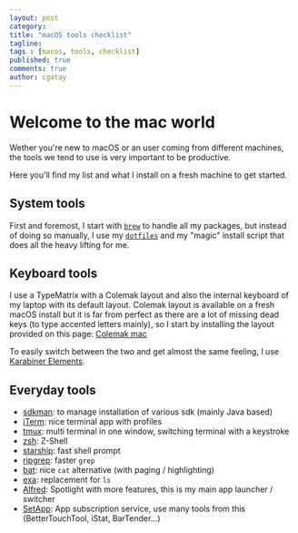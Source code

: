 ```yaml
---
layout: post
category:
title: "macOS tools checklist"
tagline:
tags : [macos, tools, checklist]
published: true
comments: true
author: cgatay
---
```


# Welcome to the mac world

Wether you're new to macOS or an user coming from different machines, the tools we tend to use is very important to be productive.

Here you'll find my list and what I install on a fresh machine to get started.

## System tools

First and foremost, I start with [`brew`](https://brew.sh) to handle all my packages, but instead of doing so manually, I use my [`dotfiles`](https://github.com/CedricGatay/dotfiles.git) and my "magic"
install script that does all the heavy lifting for me.

## Keyboard tools

I use a TypeMatrix with a Colemak layout and also the internal keyboard of my laptop with its default layout.
Colemak layout is available on a fresh macOS install but it is far from perfect as there are a lot of missing dead keys 
(to type accented letters mainly), so I start by installing the layout provided on this page: [Colemak mac](https://colemak.com/Mac)

To easily switch between the two and get almost the same feeling, I use [Karabiner Elements](http://karabiner-elements.pqrs.org/).

## Everyday tools

 * [sdkman](https://sdkman.io): to manage installation of various sdk (mainly Java based)
 * [iTerm](https://iterm2.com): nice terminal app with profiles
 * [tmux](https://github.com/tmux/tmux/wiki): multi terminal in one window, switching terminal with a keystroke
 * [zsh](https://www.zsh.org): Z-Shell
 * [starship](https://starship.rs): fast shell prompt 
 * [ripgrep](https://github.com/BurntSushi/ripgrep): faster `grep`
 * [bat](https://github.com/sharkdp/bat): nice `cat` alternative (with paging / highlighting)
 * [exa](https://github.com/ogham/exa): replacement for `ls`
 * [Alfred](https://www.alfredapp.com): Spotlight with more features, this is my main app launcher / switcher
 * [SetApp](https://go.setapp.com/invite/cgatay): App subscription service, use many tools from this (BetterTouchTool, iStat, BarTender...)